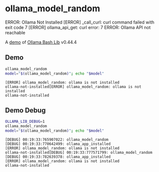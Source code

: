 # ollama_model_random
ERROR: Ollama Not Installed
[ERROR] _call_curl: curl command failed with exit code 7
[ERROR] ollama_api_get: curl error: 7
ERROR: Ollama API not reachable

A [demo](../README.md#demos) of [Ollama Bash Lib](https://github.com/attogram/ollama-bash-lib) v0.44.4

## Demo

```bash
ollama_model_random
model="$(ollama_model_random)"; echo "$model"
```
```
[ERROR] ollama_model_random: ollama is not installed
ollama-not-installed[ERROR] ollama_model_random: ollama is not installed
ollama-not-installed
```

## Demo Debug

```bash
OLLAMA_LIB_DEBUG=1
ollama_model_random
model="$(ollama_model_random)"; echo "$model"
```
```
[DEBUG] 00:19:33:765907022: ollama_model_random
[DEBUG] 00:19:33:770642499: ollama_app_installed
[ERROR] ollama_model_random: ollama is not installed
ollama-not-installed[DEBUG] 00:19:33:777571799: ollama_model_random
[DEBUG] 00:19:33:782639378: ollama_app_installed
[ERROR] ollama_model_random: ollama is not installed
ollama-not-installed
```
